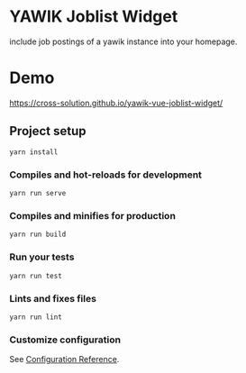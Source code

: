 # YAWIK Joblist Widget

include job postings of a yawik instance into your homepage.

# Demo

https://cross-solution.github.io/yawik-vue-joblist-widget/

## Project setup
```
yarn install
```

### Compiles and hot-reloads for development
```
yarn run serve
```

### Compiles and minifies for production
```
yarn run build
```

### Run your tests
```
yarn run test
```

### Lints and fixes files
```
yarn run lint
```

### Customize configuration
See [Configuration Reference](https://cli.vuejs.org/config/).
